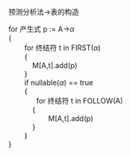 
预测分析法->表的构造

for 产生式 p := A->$\alpha$</br>
{<br>
&nbsp;&nbsp;&nbsp;&nbsp;&nbsp;&nbsp;&nbsp;&nbsp;for 终结符 t in FIRST($\alpha$)</br>
&nbsp;&nbsp;&nbsp;&nbsp;&nbsp;&nbsp;&nbsp;&nbsp;{
</br>&nbsp;&nbsp;&nbsp;&nbsp;&nbsp;&nbsp;&nbsp;&nbsp;&nbsp;&nbsp;&nbsp;&nbsp;M[A,t].add(p)</br>
&nbsp;&nbsp;&nbsp;&nbsp;&nbsp;&nbsp;&nbsp;&nbsp;}
<br>
&nbsp;&nbsp;&nbsp;&nbsp;&nbsp;&nbsp;&nbsp;&nbsp;if nullable($\alpha$) == true<br>
&nbsp;&nbsp;&nbsp;&nbsp;&nbsp;&nbsp;&nbsp;&nbsp;{<br>
&nbsp;&nbsp;&nbsp;&nbsp;&nbsp;&nbsp;&nbsp;&nbsp;&nbsp;&nbsp;&nbsp;&nbsp;&nbsp;&nbsp;for 终结符 t in FOLLOW(A)<br>
&nbsp;&nbsp;&nbsp;&nbsp;&nbsp;&nbsp;&nbsp;&nbsp;&nbsp;&nbsp;&nbsp;&nbsp;{<br>
&nbsp;&nbsp;&nbsp;&nbsp;&nbsp;&nbsp;&nbsp;&nbsp;&nbsp;&nbsp;&nbsp;&nbsp;&nbsp;&nbsp;&nbsp;&nbsp;&nbsp;&nbsp;&nbsp;&nbsp;M[A,t].add(p)
<br>&nbsp;&nbsp;&nbsp;&nbsp;&nbsp;&nbsp;&nbsp;&nbsp;&nbsp;&nbsp;&nbsp;&nbsp;}
<br>&nbsp;&nbsp;&nbsp;&nbsp;&nbsp;&nbsp;&nbsp;&nbsp;}
<br>}